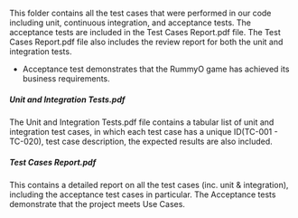 This folder contains all the test cases that were performed in our code including unit, continuous integration, and acceptance tests. The acceptance tests are included in the Test Cases Report.pdf file. The Test Cases Report.pdf file also includes the review report for both the unit and integration tests. 

 * Acceptance test demonstrates that the RummyO game has achieved its business requirements. 

##### Unit and Integration Tests.pdf

The Unit and Integration Tests.pdf file contains a tabular list of unit and integration test cases, in which each test case has a unique ID(TC-001 - TC-020), test case description, the expected results are also included. 
 
 ##### Test Cases Report.pdf
This contains a  detailed report on all the test cases (inc. unit & integration), including the acceptance test cases in particular. The Acceptance tests demonstrate that the project meets Use Cases. 


